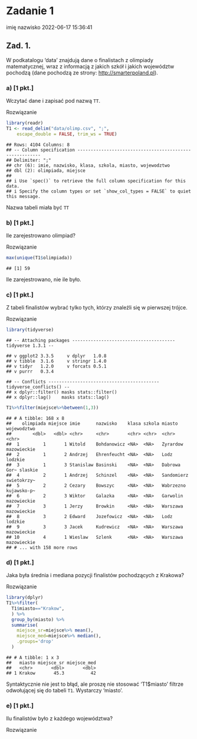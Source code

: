 Zadanie 1
================
imię nazwisko
2022-06-17 15:36:41

## Zad. 1.

W podkatalogu ‘data’ znajdują dane o finalistach z olimpiady
matematycznej, wraz z informacją z jakich szkół i jakich województw
pochodzą (dane pochodzą ze strony: <http://smarterpoland.pl>).

### a) \[1 pkt.\]

Wczytać dane i zapisać pod nazwą `TT`.

<div class="rozwiazanie">

Rozwiązanie

</div>

<!-- start rozwiązanie -->

``` r
library(readr)
T1 <- read_delim("data/olimp.csv", ";", 
    escape_double = FALSE, trim_ws = TRUE)
```

    ## Rows: 4104 Columns: 8
    ## -- Column specification --------------------------------------------------------
    ## Delimiter: ";"
    ## chr (6): imie, nazwisko, klasa, szkola, miasto, wojewodztwo
    ## dbl (2): olimpiada, miejsce
    ## 
    ## i Use `spec()` to retrieve the full column specification for this data.
    ## i Specify the column types or set `show_col_types = FALSE` to quiet this message.

<!-- koniec rozwiązanie -->

<div class="punkty" pkt="0.9" pktdod="">

Nazwa tabeli miała być `TT`

</div>

### b) \[1 pkt.\]

Ile zarejestrowano olimpiad?

<div class="rozwiazanie">

Rozwiązanie

</div>

<!-- start rozwiązanie -->

``` r
max(unique(T1$olimpiada))
```

    ## [1] 59

<!-- koniec rozwiązanie -->

<div class="punkty" pkt="0" pktdod="">

Ile zarejestrowano, nie ile było.

</div>

### c) \[1 pkt.\]

Z tabeli finalistów wybrać tylko tych, którzy znaleźli się w pierwszej
trójce.

<div class="rozwiazanie">

Rozwiązanie

</div>

<!-- start rozwiązanie -->

``` r
library(tidyverse)
```

    ## -- Attaching packages --------------------------------------- tidyverse 1.3.1 --

    ## v ggplot2 3.3.5     v dplyr   1.0.8
    ## v tibble  3.1.6     v stringr 1.4.0
    ## v tidyr   1.2.0     v forcats 0.5.1
    ## v purrr   0.3.4

    ## -- Conflicts ------------------------------------------ tidyverse_conflicts() --
    ## x dplyr::filter() masks stats::filter()
    ## x dplyr::lag()    masks stats::lag()

``` r
T1%>%filter(miejsce%>%between(1,3))
```

    ## # A tibble: 168 x 8
    ##    olimpiada miejsce imie      nazwisko    klasa szkola miasto       wojewodztwo
    ##        <dbl>   <dbl> <chr>     <chr>       <chr> <chr>  <chr>        <chr>      
    ##  1         1       1 Witold    Bohdanowicz <NA>  <NA>   Zyrardow     mazowieckie
    ##  2         1       2 Andrzej   Ehrenfeucht <NA>  <NA>   Lodz         lodzkie    
    ##  3         1       3 Stanislaw Basinski    <NA>  <NA>   Dabrowa Gor~ slaskie    
    ##  4         2       1 Andrzej   Schinzel    <NA>  <NA>   Sandomierz   swietokrzy~
    ##  5         2       2 Cezary    Bowszyc     <NA>  <NA>   Wabrzezno    kujawsko-p~
    ##  6         2       3 Wiktor    Galazka     <NA>  <NA>   Garwolin     mazowieckie
    ##  7         3       1 Jerzy     Browkin     <NA>  <NA>   Warszawa     mazowieckie
    ##  8         3       2 Edward    Jozefowicz  <NA>  <NA>   Lodz         lodzkie    
    ##  9         3       3 Jacek     Kudrewicz   <NA>  <NA>   Warszawa     mazowieckie
    ## 10         4       1 Wieslaw   Szlenk      <NA>  <NA>   Warszawa     mazowieckie
    ## # ... with 158 more rows

<!-- koniec rozwiązanie -->

<div class="punkty" pkt="1" pktdod="">

</div>

### d) \[1 pkt.\]

Jaka była średnia i mediana pozycji finalistów pochodzących z Krakowa?

<div class="rozwiazanie">

Rozwiązanie

</div>

<!-- start rozwiązanie -->

``` r
library(dplyr)
T1%>%filter(
  T1$miasto=="Krakow",
  ) %>%
  group_by(miasto) %>%
  summarise(
    miejsce_sr=miejsce%>% mean(),
    miejsce_med=miejsce%>% median(),
    .groups='drop'
  )
```

    ## # A tibble: 1 x 3
    ##   miasto miejsce_sr miejsce_med
    ##   <chr>       <dbl>       <dbl>
    ## 1 Krakow       45.3          42

<!-- koniec rozwiązanie -->

<div class="punkty" pkt="0.9" pktdod="">

Syntaktycznie nie jest to błąd, ale proszę nie stosować ‘T1$miasto’
filtrze odwołującej się do tabeli `T1`. Wystarczy ‘miasto’.

</div>

### e) \[1 pkt.\]

Ilu finalistów było z każdego województwa?

<div class="rozwiazanie">

Rozwiązanie

</div>

<!-- start rozwiązanie -->
<!-- koniec rozwiązanie -->

<div class="punkty" pkt="0" pktdod="">

</div>
